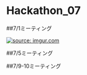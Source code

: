 # Hackathon_07
##7/1ミーティング

<a href="https://imgur.com/3GuuSVu"><img src="https://i.imgur.com/3GuuSVu.jpg" title="source: imgur.com" /></a>

##7/5ミーティング

##7/9-10ミーティング
